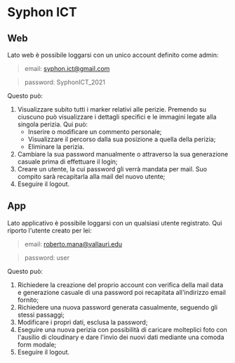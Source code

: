 # Syphon ICT

## Web

Lato web è possibile loggarsi con un unico account definito come admin:
> email:    syphon.ict@gmail.com

> password: SyphonICT_2021

Questo può:
1. Visualizzare subito tutti i marker relativi alle perizie. Premendo su ciuscuno può visualizzare i  dettagli specifici e le immagini legate alla singola perizia. Qui può:
    - Inserire o modificare un commento personale;
    - Visualizzare il percorso dalla sua posizione a quella della perizia;
    - Eliminare la perizia.
2. Cambiare la sua password manualmente o attraverso la sua generazione casuale prima di effettuare il login;
3. Creare un utente, la cui password gli verrà mandata per mail. Suo compito sarà recapitarla alla mail del nuovo utente;
4. Eseguire il logout.

## App

Lato applicativo è possibile loggarsi con un qualsiasi utente registrato. Qui riporto l'utente creato per lei:
> email:    roberto.mana@vallauri.edu

> password: user

Questo può:
1. Richiedere la creazione del proprio account con verifica della mail data e generazione casuale di una password poi recapitata all'indirizzo email fornito;
2. Richiedere una nuova password generata casualmente, seguendo gli stessi passaggi;
3. Modificare i propri dati, esclusa la password;
4. Eseguire una nuova perizia con possibilità di caricare molteplici foto con l'ausilio di cloudinary e dare l'invio dei nuovi dati mediante una comoda form modale;
5. Eseguire il logout.
